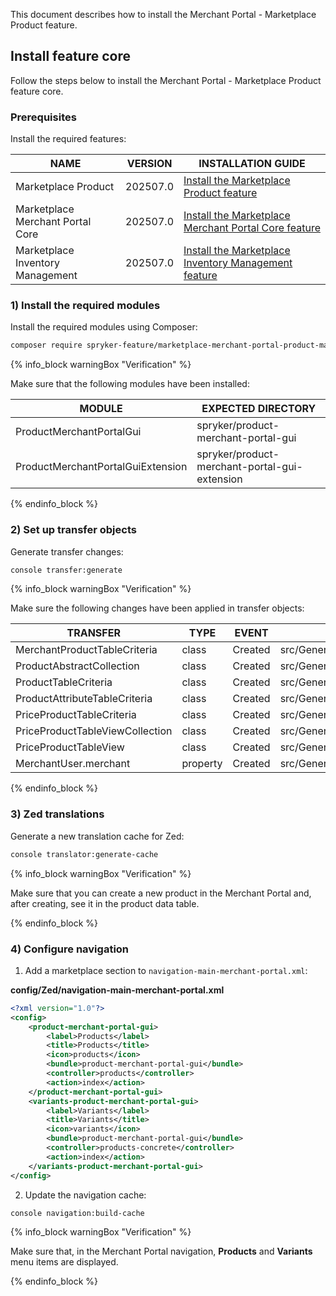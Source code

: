 

This document describes how to install the Merchant Portal - Marketplace Product feature.

## Install feature core

Follow the steps below to install the Merchant Portal - Marketplace Product feature core.

### Prerequisites

Install the required features:

| NAME                             | VERSION          | INSTALLATION GUIDE                                                                                                                                                                                                    |
|----------------------------------|------------------|-----------------------------------------------------------------------------------------------------------------------------------------------------------------------------------------------------------------------|
| Marketplace Product              | 202507.0 | [Install the Marketplace Product feature](/docs/pbc/all/product-information-management/latest/marketplace/install-and-upgrade/install-features/install-the-marketplace-product-feature.html)                |
| Marketplace Merchant Portal Core | 202507.0 | [Install the Marketplace Merchant Portal Core feature](/docs/pbc/all/merchant-management/latest/marketplace/install-and-upgrade/install-features/install-the-marketplace-merchant-portal-core-feature.html) |
| Marketplace Inventory Management | 202507.0 | [Install the Marketplace Inventory Management feature](/docs/pbc/all/warehouse-management-system/latest/marketplace/install-features/install-the-marketplace-inventory-management-feature.html)             |


### 1) Install the required modules

Install the required modules using Composer:

```bash
composer require spryker-feature/marketplace-merchant-portal-product-management:"202507.0" --update-with-dependencies
```

{% info_block warningBox "Verification" %}

Make sure that the following modules have been installed:

| MODULE                            | EXPECTED DIRECTORY                            |
|-----------------------------------|-----------------------------------------------|
| ProductMerchantPortalGui          | spryker/product-merchant-portal-gui           |
| ProductMerchantPortalGuiExtension | spryker/product-merchant-portal-gui-extension |

{% endinfo_block %}

### 2) Set up transfer objects

Generate transfer changes:

```bash
console transfer:generate
```

{% info_block warningBox "Verification" %}

Make sure the following changes have been applied in transfer objects:

| TRANSFER                        | TYPE     | EVENT   | PATH                                                                  |
|---------------------------------|----------|---------|-----------------------------------------------------------------------|
| MerchantProductTableCriteria    | class    | Created | src/Generated/Shared/Transfer/MerchantProductTableCriteriaTransfer    |
| ProductAbstractCollection       | class    | Created | src/Generated/Shared/Transfer/ProductAbstractCollectionTransfer       |
| ProductTableCriteria            | class    | Created | src/Generated/Shared/Transfer/ProductTableCriteriaTransfer            |
| ProductAttributeTableCriteria   | class    | Created | src/Generated/Shared/Transfer/ProductAttributeTableCriteriaTransfer   |
| PriceProductTableCriteria       | class    | Created | src/Generated/Shared/Transfer/PriceProductTableCriteriaTransfer       |
| PriceProductTableViewCollection | class    | Created | src/Generated/Shared/Transfer/PriceProductTableViewCollectionTransfer |
| PriceProductTableView           | class    | Created | src/Generated/Shared/Transfer/PriceProductTableViewTransfer           |
| MerchantUser.merchant           | property | Created | src/Generated/Shared/Transfer/MerchantUserTransfer                    |

{% endinfo_block %}

### 3) Zed translations

Generate a new translation cache for Zed:

```bash
console translator:generate-cache
```

{% info_block warningBox "Verification" %}

Make sure that you can create a new product in the Merchant Portal and, after creating, see it in the product data table.

{% endinfo_block %}

### 4) Configure navigation

1. Add a marketplace section to `navigation-main-merchant-portal.xml`:

**config/Zed/navigation-main-merchant-portal.xml**

```xml
<?xml version="1.0"?>
<config>
    <product-merchant-portal-gui>
        <label>Products</label>
        <title>Products</title>
        <icon>products</icon>
        <bundle>product-merchant-portal-gui</bundle>
        <controller>products</controller>
        <action>index</action>
    </product-merchant-portal-gui>
    <variants-product-merchant-portal-gui>
        <label>Variants</label>
        <title>Variants</title>
        <icon>variants</icon>
        <bundle>product-merchant-portal-gui</bundle>
        <controller>products-concrete</controller>
        <action>index</action>
    </variants-product-merchant-portal-gui>
</config>
```

2. Update the navigation cache:

```bash
console navigation:build-cache
```

{% info_block warningBox "Verification" %}

Make sure that, in the Merchant Portal navigation, **Products** and **Variants** menu items are displayed.

{% endinfo_block %}
